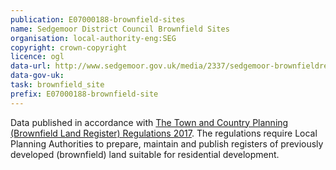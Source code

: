 ```yaml
---
publication: E07000188-brownfield-sites
name: Sedgemoor District Council Brownfield Sites
organisation: local-authority-eng:SEG
copyright: crown-copyright
licence: ogl
data-url: http://www.sedgemoor.gov.uk/media/2337/sedgemoor-brownfieldregister-2017-11-27-rev1-csv/csv/sedgemoor_brownfieldregister_2017-11-27_rev1
data-gov-uk: 
task: brownfield_site
prefix: E07000188-brownfield-site
---
```


Data published in accordance with [The Town and Country Planning (Brownfield Land Register) Regulations 2017](http://www.legislation.gov.uk/uksi/2017/403/contents/made).
The regulations require Local Planning Authorities to prepare, maintain and publish registers of previously developed (brownfield) land suitable for residential development.

